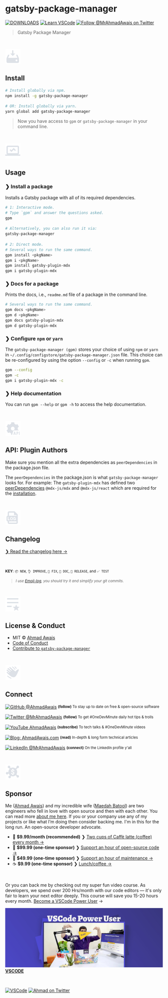 # gatsby-package-manager

[![DOWNLOADS](https://img.shields.io/npm/dt/gatsby-package-manager?label=DOWNLOADS%20%20❯&colorA=6A788D&colorB=6A788D&style=flat)](https://www.npmjs.com/package/gatsby-package-manager) [![Learn VSCode](https://img.shields.io/badge/-VSCODE.pro%20%E2%86%92-gray.svg?colorB=6A788D&style=flat)](https://VSCode.pro/?utm_source=GitHubFOSS)
[![Follow @MrAhmadAwais on Twitter](https://img.shields.io/badge/FOLLOW%20@MRAHMADAWAIS%20%E2%86%92-gray.svg?colorA=6A788D&colorB=6A788D&style=flat)](https://twitter.com/mrahmadawais/)

> Gatsby Package Manager

<br>

[![📟](https://raw.githubusercontent.com/ahmadawais/stuff/master/images/git/install.png)](./../../)

## Install

```sh
# Install globally via npm.
npm install -g gatsby-package-manager

# OR: Install globally via yarn.
yarn global add gatsby-package-manager
```

> Now you have access to `gpm` or `gatsby-package-manager` in your command line.

<br>

[![⚙️](https://raw.githubusercontent.com/ahmadawais/stuff/master/images/git/usage.png)](./../../)

## Usage

### ❯ Install a package

Installs a Gatsby package with all of its required dependencies.

```sh
# 1: Interactive mode.
# Type `gpm` and answer the questions asked.
gpm

# Alternatively, you can also run it via:
gatsby-package-manager

# 2: Direct mode.
# Several ways to run the same command.
gpm install <pkgName>
gpm i <pkgName>
gpm install gatsby-plugin-mdx
gpm i gatsby-plugin-mdx
```

### ❯ Docs for a package

Prints the docs, i.e., `readme.md` file of a package in the command line.

```sh
# Several ways to run the same command.
gpm docs <pkgName>
gpm d <pkgName>
gpm docs gatsby-plugin-mdx
gpm d gatsby-plugin-mdx
```

### ❯ Configure `npm` or `yarn`

The `gatsby-package-manager (gpm)` stores your choice of using  `npm` or `yarn` in `~/.config/configstore/gatsby-package-manager.json` file. This choice can be re-configured by using the option `--config` or `-c` when running `gpm`.

```sh
gpm --config
gpm -c
gpm i gatsby-plugin-mdx -c
```

### ❯ Help documentation

You can run `gpm --help` or `gpm -h` to access the help documentation.

<br />

[![📃](https://raw.githubusercontent.com/ahmadawais/stuff/master/images/git/options.png)](./../../)

## API: Plugin Authors

Make sure you mention all the extra dependencies as `peerDependencies` in the package.json file.

The `peerDependencies` in the package.json is what `gatsby-package-manager` looks for. For example: The `gatsby-plugin-mdx` has defined two [peerDependencies](https://github.com/gatsbyjs/gatsby/blob/master/packages/gatsby-plugin-mdx/package.json#L16-L19) `@mdx-js/mdx` and `@mdx-js/react` which are required for the [installation](https://github.com/gatsbyjs/gatsby/tree/master/packages/gatsby-plugin-mdx#installation).

<br />

[![📝](https://raw.githubusercontent.com/ahmadawais/stuff/master/images/git/log.png)](changelog.md)

## Changelog

[❯ Read the changelog here →](changelog.md)

<br>

<small>**KEY**: `📦 NEW`, `👌 IMPROVE`, `🐛 FIX`, `📖 DOC`, `🚀 RELEASE`, and `✅ TEST`

> _I use [Emoji-log](https://github.com/ahmadawais/Emoji-Log), you should try it and simplify your git commits._

</small>

<br>

[![📃](https://raw.githubusercontent.com/ahmadawais/stuff/master/images/git/license.png)](./../../)

## License & Conduct

- MIT © [Ahmad Awais](https://twitter.com/MrAhmadAwais/)
- [Code of Conduct](code-of-conduct.md)
- [Contribute to `gatsby-package-manager`](contributing.md)

<br>

[![🙌](https://raw.githubusercontent.com/ahmadawais/stuff/master/images/git/connect.png)](./../../)

## Connect

<div align="left">
    <p><a href="https://github.com/ahmadawais"><img alt="GitHub @AhmadAwais" align="center" src="https://img.shields.io/badge/GITHUB-gray.svg?colorB=6cc644&colorA=6cc644&style=flat" /></a>&nbsp;<small><strong>(follow)</strong> To stay up to date on free & open-source software</small></p>
    <p><a href="https://twitter.com/MrAhmadAwais/"><img alt="Twitter @MrAhmadAwais" align="center" src="https://img.shields.io/badge/TWITTER-gray.svg?colorB=1da1f2&colorA=1da1f2&style=flat" /></a>&nbsp;<small><strong>(follow)</strong> To get #OneDevMinute daily hot tips & trolls</small></p>
    <p><a href="https://www.youtube.com/AhmadAwais"><img alt="YouTube AhmadAwais" align="center" src="https://img.shields.io/badge/YOUTUBE-gray.svg?colorB=ff0000&colorA=ff0000&style=flat" /></a>&nbsp;<small><strong>(subscribe)</strong> To tech talks & #OneDevMinute videos</small></p>
    <p><a href="https://AhmadAwais.com/"><img alt="Blog: AhmadAwais.com" align="center" src="https://img.shields.io/badge/MY%20BLOG-gray.svg?colorB=4D2AFF&colorA=4D2AFF&style=flat" /></a>&nbsp;<small><strong>(read)</strong> In-depth & long form technical articles</small></p>
    <p><a href="https://www.linkedin.com/in/MrAhmadAwais/"><img alt="LinkedIn @MrAhmadAwais" align="center" src="https://img.shields.io/badge/LINKEDIN-gray.svg?colorB=0077b5&colorA=0077b5&style=flat" /></a>&nbsp;<small><strong>(connect)</strong> On the LinkedIn profile y'all</small></p>
</div>

<br>

[![👌](https://raw.githubusercontent.com/ahmadawais/stuff/master/images/git/sponsor.png)](./../../)

## Sponsor

Me ([Ahmad Awais](https://twitter.com/mrahmadawais/)) and my incredible wife ([Maedah Batool](https://twitter.com/MaedahBatool/)) are two engineers who fell in love with open source and then with each other. You can read more [about me here](https://ahmadawais.com/about). If you or your company use any of my projects or like what I’m doing then consider backing me. I'm in this for the long run. An open-source developer advocate.

- 🌟  **$9.99/month (recommended)** ❯ [Two cups of Caffè latte (coffee) every month →](https://pay.paddle.com/checkout/540217)
- 🚀  **$99.99 (one-time sponsor)** ❯ [Support an hour of open-source code →](https://pay.paddle.com/checkout/515568)
- 🔰  **$49.99 (one-time sponsor)** ❯ [Support an hour of maintenance →](https://pay.paddle.com/checkout/527253)
- ☕️  **$9.99 (one-time sponsor)** ❯ [Lunch/coffee →](https://pay.paddle.com/checkout/527254)

<br>

Or you can back me by checking out my super fun video course. As developers, we spend over 200 Hrs/month with our code editors — it's only fair to learn your next editor deeply. This course will save you 15-20 hours every month.  <a href="https://vscode.pro/?utm_source=GitHubFOSS" target="_blank">Become a VSCode Power User</a> →</p>

<a href="https://vscode.pro/?utm_source=GitHubFOSS" target="_blank"><img src="https://raw.githubusercontent.com/ahmadawais/stuff/master/images/vscodepro/VSCode.jpeg" /><br><strong>VSCODE</strong></a>

<br>

[![VSCode](https://img.shields.io/badge/-VSCode.pro%20%E2%86%92-gray.svg?colorB=4D2AFF&style=flat)](https://VSCode.pro/?utm_source=GitHubFOSS)
[![Ahmad on Twitter](https://img.shields.io/twitter/follow/mrahmadawais.svg?style=social&label=Follow%20@MrAhmadAwais)](https://twitter.com/mrahmadawais/)
